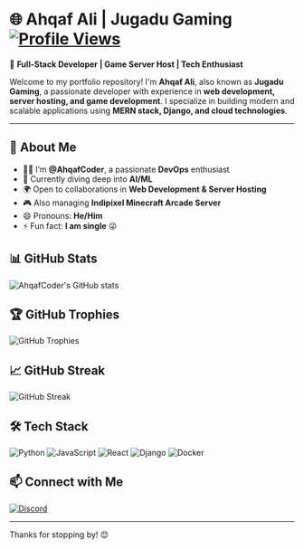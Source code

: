 
# 🌐 Ahqaf Ali | Jugadu Gaming  [![Profile Views](https://komarev.com/ghpvc/?username=AhqafCoder&color=blue)](https://github.com/AhqafCoder)

🚀 **Full-Stack Developer | Game Server Host | Tech Enthusiast**  

Welcome to my portfolio repository! I'm **Ahqaf Ali**, also known as **Jugadu Gaming**, a passionate developer with experience in **web development, server hosting, and game development**. I specialize in building modern and scalable applications using **MERN stack, Django, and cloud technologies**.  

---

## 🚀 About Me
- 👨‍💻 I’m **@AhqafCoder**, a passionate **DevOps** enthusiast
- 🎯 Currently diving deep into **AI/ML**
- 🌍 Open to collaborations in **Web Development & Server Hosting**
- 🎮 Also managing **Indipixel Minecraft Arcade Server**
- 😄 Pronouns: **He/Him**
- ⚡ Fun fact: **I am single** 😜

## 📊 GitHub Stats
![AhqafCoder's GitHub stats](https://github-readme-stats.vercel.app/api?username=AhqafCoder&show_icons=true&theme=radical)

## 🏆 GitHub Trophies
![GitHub Trophies](https://github-profile-trophy.vercel.app/?username=AhqafCoder&theme=dracula&no-frame=true)

## 📈 GitHub Streak
![GitHub Streak](https://github-readme-streak-stats.herokuapp.com/?user=AhqafCoder&theme=dark)

## 🛠️ Tech Stack
![Python](https://img.shields.io/badge/Python-3776AB?style=for-the-badge&logo=python&logoColor=white)
![JavaScript](https://img.shields.io/badge/JavaScript-F7DF1E?style=for-the-badge&logo=javascript&logoColor=black)
![React](https://img.shields.io/badge/React-61DAFB?style=for-the-badge&logo=react&logoColor=black)
![Django](https://img.shields.io/badge/Django-092E20?style=for-the-badge&logo=django&logoColor=white)
![Docker](https://img.shields.io/badge/Docker-2496ED?style=for-the-badge&logo=docker&logoColor=white)

## 📫 Connect with Me
[![Discord](https://img.shields.io/badge/Discord-AhqafCoder-5865F2?style=for-the-badge&logo=discord&logoColor=white)](https://discord.com/users/AhqafCoder)

---

Thanks for stopping by! 😊
